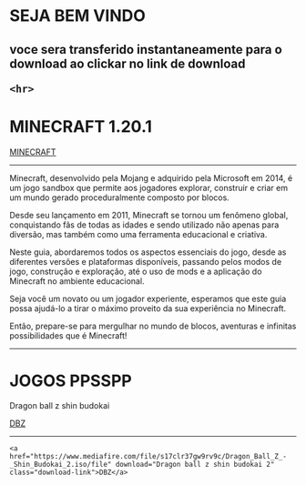 
<html lang="pt-br">
<head>
    <meta charset="UTF-8">
    <meta name="viewport" content="width=device-width, initial-scale=1.0">

</head>
<link rel="stylesheet" type="text/css" href="Untitled-1.css">
<body>

<h1>SEJA BEM VINDO</h1>
<h2>voce sera transferido instantaneamente para o download ao clickar no link de download
    
    <hr>
</h2>
<h1>MINECRAFT 1.20.1</h1>

<a href="https://download2442.mediafire.com/tuqf1f2vdhdgncE9R1Jy1Gq1kwIqTpUlGz5xgN0yeyZ6yWaogrNSZFY5_Xp9TxtKltdqbrH_kHunAcfi6uyl_s-I6UObsg93s5IecOLWHiBh6FnvlNTc2fR30NGzdau8WEyyhwBPia8UX7a_mnghvIczIcEMgn7Jsno0jtyx1lwRRK8/pfly3vtu94ye95e/MINECRAFT+1.20.1+OFICIAL.apk" download="MINECRAFT" class="download-link">MINECRAFT</a>
<hr>
<p>Minecraft, desenvolvido pela Mojang e adquirido pela Microsoft em 2014, é um jogo sandbox que permite aos jogadores explorar, construir e criar em um mundo gerado proceduralmente composto por blocos.

Desde seu lançamento em 2011, Minecraft se tornou um fenômeno global, conquistando fãs de todas as idades e sendo utilizado não apenas para diversão, mas também como uma ferramenta educacional e criativa.

Neste guia, abordaremos todos os aspectos essenciais do jogo, desde as diferentes versões e plataformas disponíveis, passando pelos modos de jogo, construção e exploração, até o uso de mods e a aplicação do Minecraft no ambiente educacional.

Seja você um novato ou um jogador experiente, esperamos que este guia possa ajudá-lo a tirar o máximo proveito da sua experiência no Minecraft.

Então, prepare-se para mergulhar no mundo de blocos, aventuras e infinitas possibilidades que é Minecraft!</p>
<hr>
<h1>JOGOS PPSSPP</h1>

<a>Dragon ball z shin budokai</a>

<a href="https://www.mediafire.com/file/ab3ajb1d2k0qqyc/Dragon_Ball_Z_-_Shin_Budokai.iso/file" download="Dragon ball z shin budokai" class="download-link">DBZ</a>
<hr>

    <a href="https://www.mediafire.com/file/s17clr37gw9rv9c/Dragon_Ball_Z_-_Shin_Budokai_2.iso/file" download="Dragon ball z shin budokai 2" class="download-link">DBZ</a>



    

</body>

</html>
